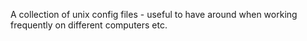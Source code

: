 A collection of unix config files - useful to have around when working frequently on different computers etc.
